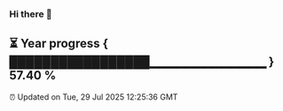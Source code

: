 ### Hi there 👋
⏳ Year progress { █████████████████▁▁▁▁▁▁▁▁▁▁▁▁▁ } 57.40 %
---
⏰ Updated on Tue, 29 Jul 2025 12:25:36 GMT

